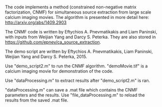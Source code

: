 The code implements a method (constrained non-negative matrix factorization, CNMF) for simultaneous source extraction from large scale calcium imaging movies. The algorithm is presented in more detail here: http://arxiv.org/abs/1409.2903 

The CNMF code is written by Eftychios A. Pnevmatikakis and Liam Paninski, with inputs from Weijian Yang and Darcy S. Peterka. They are also stored in https://github.com/epnev/ca_source_extraction. 

The demo script are written by Eftychios A. Pnevmatikakis, Liam Paninski, Weijian Yang and Darcy S. Peterka, 2015.

Use "demo_script2.m" to run the CNMF algorithm. "demoMovie.tif" is a calcium imaging movie for demonstration of the code.  

Use "dataProcessing.m" to extract results after "demo_script2.m" is ran. 

"dataProcessing.m" can save a .mat file which contains the CNMF parameters and the results.
Use "file_dataProcessing.m" to reload the results from the saved .mat file.
